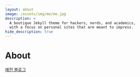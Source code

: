 ```yaml
---
layout: about
image: /assets/img/me/me.jpg
description: >
  A boutique Jekyll theme for hackers, nerds, and academics,
  with a focus on personal sites that are meant to impress.
hide_description: true
---
```


# About

[예전 블로그](https://velog.io/@hound_woo)

<!--author-->
